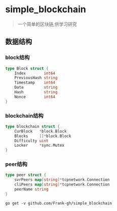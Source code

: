 # simple_blockchain
> 一个简单的区块链,供学习研究
## 数据结构
### block结构
```go
type Block struct {
	Index        int64
	PreviousHash string
	Timestamp    int64
	Data         string
	Hash         string
	Nonce        int64
}
```
### blockchain结构
```go
type blockchain struct {
	CurBlock   *block.Block
	Blocks     []*block.Block
	Difficulty uint
	Locker     *sync.Mutex
}

```

### peer结构
```go
type peer struct {
	svrPeers map[string]*tcpnetwork.Connection
	cliPeers map[string]*tcpnetwork.Connection
	peerName string
}
```

```
go get -v github.com/Frank-gh/simple_blockchain
```
